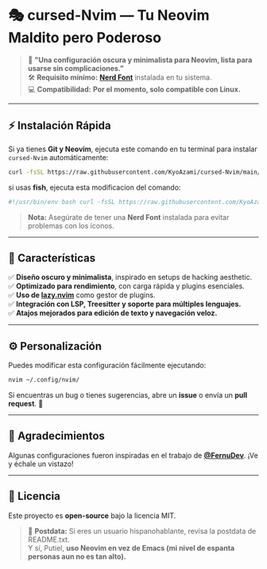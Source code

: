 
# 🎭 cursed-Nvim — Tu Neovim Maldito pero Poderoso

> 🚀 **"Una configuración oscura y minimalista para Neovim, lista para usarse sin complicaciones."**  
> 🛠️ **Requisito mínimo:** **[Nerd Font](https://www.nerdfonts.com/)** instalada en tu sistema.  
> 💻 **Compatibilidad:** **Por el momento, solo compatible con Linux.**  

---

## ⚡ Instalación Rápida

Si ya tienes **Git y Neovim**, ejecuta este comando en tu terminal para instalar `cursed-Nvim` automáticamente:  

```bash
curl -fsSL https://raw.githubusercontent.com/KyoAzami/cursed-Nvim/main/install_cursed_nvim.sh | bash
```
si usas **fish**, ejecuta esta modificacion del comando:

```bash
#!/usr/bin/env bash curl -fsSL https://raw.githubusercontent.com/KyoAzami/cursed-Nvim/main/install_cursed_nvim.sh | bash
```
> **Nota:** Asegúrate de tener una **Nerd Font** instalada para evitar problemas con los íconos.  

---

## 🎨 Características

✅ **Diseño oscuro y minimalista**, inspirado en setups de hacking aesthetic.  
✅ **Optimizado para rendimiento**, con carga rápida y plugins esenciales.  
✅ **Uso de [lazy.nvim](https://github.com/folke/lazy.nvim)** como gestor de plugins.  
✅ **Integración con LSP, Treesitter y soporte para múltiples lenguajes.**  
✅ **Atajos mejorados para edición de texto y navegación veloz.**  

---

## ⚙️ Personalización

Puedes modificar esta configuración fácilmente ejecutando:  

```bash
nvim ~/.config/nvim/
```

Si encuentras un bug o tienes sugerencias, abre un **issue** o envía un **pull request**. 🚀  

---

## 🤝 Agradecimientos

Algunas configuraciones fueron inspiradas en el trabajo de **[@FernuDev](https://github.com/FernuDev)**. ¡Ve y échale un vistazo!  

---

## 📜 Licencia

Este proyecto es **open-source** bajo la licencia MIT.  

> 📝 **Postdata:** Si eres un usuario hispanohablante, revisa la postdata de README.txt.  
> Y sí, Putiel, **uso Neovim en vez de Emacs (mi nivel de espanta personas aun no es tan alto).**
